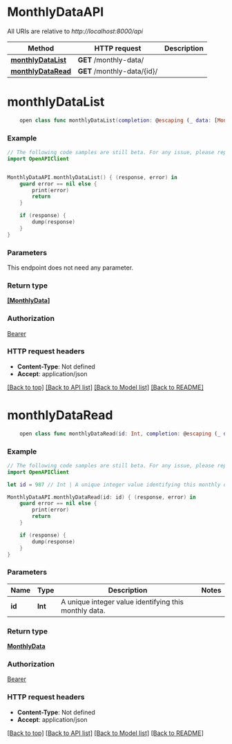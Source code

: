 # MonthlyDataAPI

All URIs are relative to *http://localhost:8000/api*

Method | HTTP request | Description
------------- | ------------- | -------------
[**monthlyDataList**](MonthlyDataAPI.md#monthlydatalist) | **GET** /monthly-data/ | 
[**monthlyDataRead**](MonthlyDataAPI.md#monthlydataread) | **GET** /monthly-data/{id}/ | 


# **monthlyDataList**
```swift
    open class func monthlyDataList(completion: @escaping (_ data: [MonthlyData]?, _ error: Error?) -> Void)
```



### Example 
```swift
// The following code samples are still beta. For any issue, please report via http://github.com/OpenAPITools/openapi-generator/issues/new
import OpenAPIClient


MonthlyDataAPI.monthlyDataList() { (response, error) in
    guard error == nil else {
        print(error)
        return
    }

    if (response) {
        dump(response)
    }
}
```

### Parameters
This endpoint does not need any parameter.

### Return type

[**[MonthlyData]**](MonthlyData.md)

### Authorization

[Bearer](../README.md#Bearer)

### HTTP request headers

 - **Content-Type**: Not defined
 - **Accept**: application/json

[[Back to top]](#) [[Back to API list]](../README.md#documentation-for-api-endpoints) [[Back to Model list]](../README.md#documentation-for-models) [[Back to README]](../README.md)

# **monthlyDataRead**
```swift
    open class func monthlyDataRead(id: Int, completion: @escaping (_ data: MonthlyData?, _ error: Error?) -> Void)
```



### Example 
```swift
// The following code samples are still beta. For any issue, please report via http://github.com/OpenAPITools/openapi-generator/issues/new
import OpenAPIClient

let id = 987 // Int | A unique integer value identifying this monthly data.

MonthlyDataAPI.monthlyDataRead(id: id) { (response, error) in
    guard error == nil else {
        print(error)
        return
    }

    if (response) {
        dump(response)
    }
}
```

### Parameters

Name | Type | Description  | Notes
------------- | ------------- | ------------- | -------------
 **id** | **Int** | A unique integer value identifying this monthly data. | 

### Return type

[**MonthlyData**](MonthlyData.md)

### Authorization

[Bearer](../README.md#Bearer)

### HTTP request headers

 - **Content-Type**: Not defined
 - **Accept**: application/json

[[Back to top]](#) [[Back to API list]](../README.md#documentation-for-api-endpoints) [[Back to Model list]](../README.md#documentation-for-models) [[Back to README]](../README.md)

